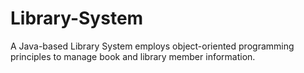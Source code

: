 # Library-System
A Java-based Library System employs object-oriented programming principles to manage book and library member information.
